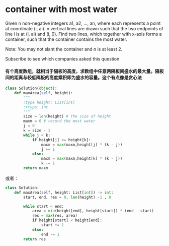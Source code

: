 # container with most water

Given n non-negative integers a1, a2, ..., an, where each represents a point at coordinate (i, ai). n vertical lines are drawn such that the two endpoints of line i is at (i, ai) and (i, 0). Find two lines, which together with x-axis forms a container, such that the container contains the most water.

Note: You may not slant the container and n is at least 2.

Subscribe to see which companies asked this question.

#### 有个高度数组，就相当于隔板的高度，求数组中任意两隔板间盛水的最大量。隔板间的距离与较低隔板的高度乘积即为盛水的容量。这个有点像是贪心法

```python
class Solution(object):
    def maxArea(self, height):
        """
        :type height: List[int]
        :rtype: int
        """
        size = len(height) # the size of height
        maxm = 0 # record the most water
        j = 0
        k = size - 1
        while j < k:
            if height[j] <= height[k]:
                maxm = max(maxm,height[j] * (k - j))
                j += 1
            else:
                maxm = max(maxm,height[k] * (k - j))
                k -= 1
        return maxm
```

或者：

```python
class Solution:
    def maxArea(self, height: List[int]) -> int:
        start, end, res = 0, len(height) -1 , 0

        while start < end:
            area = min(height[end], height[start]) * (end - start)
            res = max(res, area)
            if height[start] < height[end]:
                start += 1
            else:
                end -= 1
        return res
```
